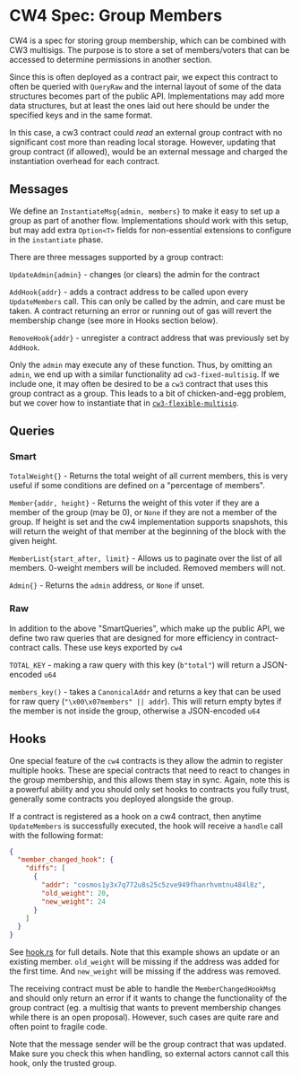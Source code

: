 # CW4 Spec: Group Members

CW4 is a spec for storing group membership, which can be combined
with CW3 multisigs. The purpose is to store a set of members/voters
that can be accessed to determine permissions in another section.

Since this is often deployed as a contract pair, we expect this
contract to often be queried with `QueryRaw` and the internal
layout of some of the data structures becomes part of the public API.
Implementations may add more data structures, but at least
the ones laid out here should be under the specified keys and in the
same format.

In this case, a cw3 contract could *read* an external group contract with
no significant cost more than reading local storage. However, updating
that group contract (if allowed), would be an external message and
charged the instantiation overhead for each contract.

## Messages

We define an `InstantiateMsg{admin, members}` to make it easy to set up a group
as part of another flow. Implementations should work with this setup,
but may add extra `Option<T>` fields for non-essential extensions to
configure in the `instantiate` phase.

There are three messages supported by a group contract:

`UpdateAdmin{admin}` - changes (or clears) the admin for the contract

`AddHook{addr}` - adds a contract address to be called upon every 
  `UpdateMembers` call. This can only be called by the admin, and care must
  be taken. A contract returning an error or running out of gas will
  revert the membership change (see more in Hooks section below).

`RemoveHook{addr}` - unregister a contract address that was previously set
  by `AddHook`.

Only the `admin` may execute any of these function. Thus, by omitting an
`admin`, we end up with a similar functionality ad `cw3-fixed-multisig`.
If we include one, it may often be desired to be a `cw3` contract that
uses this group contract as a group. This leads to a bit of chicken-and-egg
problem, but we cover how to instantiate that in 
[`cw3-flexible-multisig`](../../contracts/cw3-flexible-multisig/README.md#instantiation).

## Queries

### Smart

`TotalWeight{}` - Returns the total weight of all current members,
  this is very useful if some conditions are defined on a "percentage of members".
  
`Member{addr, height}` - Returns the weight of this voter if they are a member of the
  group (may be 0), or `None` if they are not a member of the group.
  If height is set and the cw4 implementation supports snapshots,
  this will return the weight of that member at
  the beginning of the block with the given height.
  
`MemberList{start_after, limit}` - Allows us to paginate over the list
   of all members. 0-weight members will be included. Removed members will not.

`Admin{}` - Returns the `admin` address, or `None` if unset.

### Raw

In addition to the above "SmartQueries", which make up the public API,
we define two raw queries that are designed for more efficiency
in contract-contract calls. These use keys exported by `cw4`

`TOTAL_KEY` - making a raw query with this key (`b"total"`) will return a 
  JSON-encoded `u64`
  
`members_key()` - takes a `CanonicalAddr` and returns a key that can be
   used for raw query (`"\x00\x07members" || addr`). This will return 
   empty bytes if the member is not inside the group, otherwise a 
   JSON-encoded `u64`
 
## Hooks

One special feature of the `cw4` contracts is they allow the admin to
register multiple hooks. These are special contracts that need to react
to changes in the group membership, and this allows them stay in sync.
Again, note this is a powerful ability and you should only set hooks
to contracts you fully trust, generally some contracts you deployed
alongside the group.

If a contract is registered as a hook on a cw4 contract, then anytime
`UpdateMembers` is successfully executed, the hook will receive a `handle`
call with the following format:

```json
{
  "member_changed_hook": {
    "diffs": [
      {
        "addr": "cosmos1y3x7q772u8s25c5zve949fhanrhvmtnu484l8z",
        "old_weight": 20,
        "new_weight": 24
      }
    ]
  }
}
```

See [hook.rs](./src/hook.rs) for full details. Note that this example
shows an update or an existing member. `old_weight` will
be missing if the address was added for the first time. And
`new_weight` will be missing if the address was removed.

The receiving contract must be able to handle the `MemberChangedHookMsg`
and should only return an error if it wants to change the functionality
of the group contract (eg. a multisig that wants to prevent membership
changes while there is an open proposal). However, such cases are quite
rare and often point to fragile code.

Note that the message sender will be the group contract that was updated.
Make sure you check this when handling, so external actors cannot
call this hook, only the trusted group.
